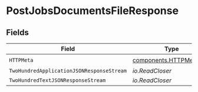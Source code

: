 # PostJobsDocumentsFileResponse


## Fields

| Field                                                              | Type                                                               | Required                                                           | Description                                                        |
| ------------------------------------------------------------------ | ------------------------------------------------------------------ | ------------------------------------------------------------------ | ------------------------------------------------------------------ |
| `HTTPMeta`                                                         | [components.HTTPMetadata](../../models/components/httpmetadata.md) | :heavy_check_mark:                                                 | N/A                                                                |
| `TwoHundredApplicationJSONResponseStream`                          | *io.ReadCloser*                                                    | :heavy_minus_sign:                                                 | OK                                                                 |
| `TwoHundredTextJSONResponseStream`                                 | *io.ReadCloser*                                                    | :heavy_minus_sign:                                                 | OK                                                                 |